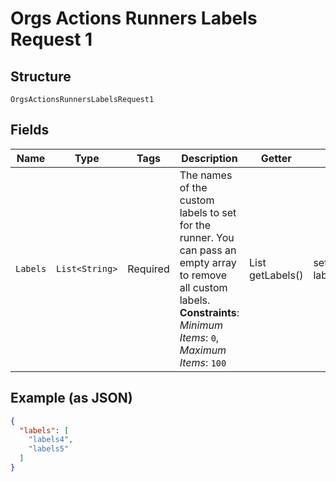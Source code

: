 
# Orgs Actions Runners Labels Request 1

## Structure

`OrgsActionsRunnersLabelsRequest1`

## Fields

| Name | Type | Tags | Description | Getter | Setter |
|  --- | --- | --- | --- | --- | --- |
| `Labels` | `List<String>` | Required | The names of the custom labels to set for the runner. You can pass an empty array to remove all custom labels.<br>**Constraints**: *Minimum Items*: `0`, *Maximum Items*: `100` | List<String> getLabels() | setLabels(List<String> labels) |

## Example (as JSON)

```json
{
  "labels": [
    "labels4",
    "labels5"
  ]
}
```

